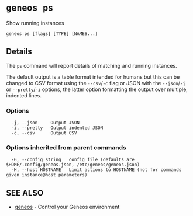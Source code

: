 # `geneos ps`

Show running instances

```text
geneos ps [flags] [TYPE] [NAMES...]
```

## Details

The `ps` command will report details of matching and running instances.

The default output is a table format intended for humans but this can
be changed to CSV format using the `--csv`/`-c` flag or JSON with the
`--json`/`-j` or `--pretty`/`-i` options, the latter option
formatting the output over multiple, indented lines.

### Options

```text
  -j, --json     Output JSON
  -i, --pretty   Output indented JSON
  -c, --csv      Output CSV
```

### Options inherited from parent commands

```text
  -G, --config string   config file (defaults are $HOME/.config/geneos.json, /etc/geneos/geneos.json)
  -H, --host HOSTNAME   Limit actions to HOSTNAME (not for commands given instance@host parameters)
```

## SEE ALSO

* [geneos](geneos.md)	 - Control your Geneos environment
